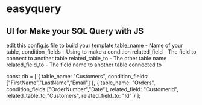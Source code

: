 # easyquery
## UI for Make your SQL Query with JS  
edit this config.js file to build your template
table_name - Name of your table,
condition_fields - Using to make a condition
related_field - The field to connect to another table 
related_table_to - The other table name
related_field_to - The field name to another table connected to

const db = [
  {
    table_name: "Customers", 
    condition_fields:["FirstName","LastName","Email"]
  }, {
    table_name: "Orders", 
    condition_fields:["OrderNumber","Date"],
    related_field: "CustomerId",
    related_table_to:"Customers",
    related_field_to: "Id"
  }
];


